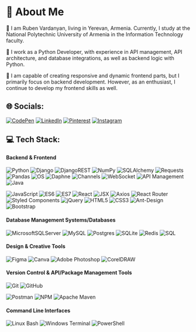 # 💫 About Me
🔹 I am Ruben Vardanyan, living in Yerevan, Armenia. Currently, I study at the National Polytechnic University of Armenia in the Information Technology faculty.

🔹 I work as a Python Developer, with experience in API management, API architecture, and database integrations, as well as backend logic with Python.

🔹 I am capable of creating responsive and dynamic frontend parts, but I primarily focus on backend development. However, as an enthusiast, I continue to develop my frontend skills as well.

## 🌐 Socials:
[![CodePen](https://img.shields.io/badge/CodePen-%231D1F21.svg?logo=CodePen&logoColor=white)](https://codepen.io/ruben-vardanyan/) [![LinkedIn](https://img.shields.io/badge/LinkedIn-%230077B5.svg?logo=linkedin&logoColor=white)](https://linkedin.com/in/linkedin.com/in/ruben-vardanyan-programmer) [![Pinterest](https://img.shields.io/badge/Pinterest-%23E60023.svg?logo=Pinterest&logoColor=white)](https://pinterest.com/https://pin.it/2pg2zesYF) 
[![Instagram](https://img.shields.io/badge/Instagram-%23E4405F.svg?logo=Instagram&logoColor=white)](https://instagram.com/https://www.instagram.com/_ruben__vardanyan_/)

## 💻 Tech Stack:
#### Backend & Frontend
![Python](https://img.shields.io/badge/python-3670A0?style=for-the-badge&logo=python&logoColor=ffdd54) 
![Django](https://img.shields.io/badge/django-%23092E20.svg?style=for-the-badge&logo=django&logoColor=white) 
![DjangoREST](https://img.shields.io/badge/DJANGO-REST-ff1709?style=for-the-badge&logo=django&logoColor=white&color=ff1709&labelColor=gray) 
![NumPy](https://img.shields.io/badge/numpy-%23013243.svg?style=for-the-badge&logo=numpy&logoColor=white) 
![SQLAlchemy](https://img.shields.io/badge/sqlalchemy-%23B02804.svg?style=for-the-badge&logo=python&logoColor=white) 
![Requests](https://img.shields.io/badge/requests-%230072B5.svg?style=for-the-badge&logo=python&logoColor=white) 
![Pandas](https://img.shields.io/badge/pandas-%23150458.svg?style=for-the-badge&logo=pandas&logoColor=white) 
![OS](https://img.shields.io/badge/os-%234D4D4D.svg?style=for-the-badge&logo=python&logoColor=white) 
![Daphne](https://img.shields.io/badge/daphne-%23092E20.svg?style=for-the-badge&logo=django&logoColor=white) 
![Channels](https://img.shields.io/badge/channels-%234D4D4D.svg?style=for-the-badge&logo=django&logoColor=white) 
![WebSocket](https://img.shields.io/badge/websocket-%23000000.svg?style=for-the-badge&logo=websocket&logoColor=white)
![API Management](https://img.shields.io/badge/api_management-%230049E8.svg?style=for-the-badge&logo=api&logoColor=white) 
![Java](https://img.shields.io/badge/Java-%23F89820.svg?style=for-the-badge&logo=openjdk&logoColor=white)  

![JavaScript](https://img.shields.io/badge/javascript-%23323330.svg?style=for-the-badge&logo=javascript&logoColor=%23F7DF1E) ![ES6](https://img.shields.io/badge/ES6-%2300BFFF.svg?style=for-the-badge&logo=javascript&logoColor=white) ![ES7](https://img.shields.io/badge/ES7-%23F6E02D.svg?style=for-the-badge&logo=javascript&logoColor=white) ![React](https://img.shields.io/badge/react-%2320232a.svg?style=for-the-badge&logo=react&logoColor=%2361DAFB) ![JSX](https://img.shields.io/badge/jsx-%23323330.svg?style=for-the-badge&logo=react&logoColor=%2361DAFB)
![Axios](https://img.shields.io/badge/axios-%235A29E4.svg?style=for-the-badge&logo=axios&logoColor=white)
![React Router](https://img.shields.io/badge/React_Router-CA4245?style=for-the-badge&logo=react-router&logoColor=white)
![Styled Components](https://img.shields.io/badge/styled--components-%23C25B79.svg?style=for-the-badge&logo=styled-components&logoColor=white) 
![jQuery](https://img.shields.io/badge/jquery-%230769AD.svg?style=for-the-badge&logo=jquery&logoColor=white) ![HTML5](https://img.shields.io/badge/html5-%23E34F26.svg?style=for-the-badge&logo=html5&logoColor=white) ![CSS3](https://img.shields.io/badge/css3-%231572B6.svg?style=for-the-badge&logo=css3&logoColor=white) ![Ant-Design](https://img.shields.io/badge/-AntDesign-%230170FE?style=for-the-badge&logo=ant-design&logoColor=white) ![Bootstrap](https://img.shields.io/badge/bootstrap-%238511FA.svg?style=for-the-badge&logo=bootstrap&logoColor=white) 

#### Database Management Systems/Databases
![MicrosoftSQLServer](https://img.shields.io/badge/Microsoft%20SQL%20Server-CC2927?style=for-the-badge&logo=microsoft%20sql%20server&logoColor=white) 
![MySQL](https://img.shields.io/badge/mysql-4479A1.svg?style=for-the-badge&logo=mysql&logoColor=white) 
![Postgres](https://img.shields.io/badge/postgres-%23316192.svg?style=for-the-badge&logo=postgresql&logoColor=white) 
![SQLite](https://img.shields.io/badge/sqlite-%2307405e.svg?style=for-the-badge&logo=sqlite&logoColor=white) 
![Redis](https://img.shields.io/badge/redis-%23DD0031.svg?style=for-the-badge&logo=redis&logoColor=white) 
![SQL](https://img.shields.io/badge/SQL-4479A1?style=for-the-badge&logo=database&logoColor=white)

#### Design & Creative Tools
![Figma](https://img.shields.io/badge/figma-%23F24E1E.svg?style=for-the-badge&logo=figma&logoColor=white) 
![Canva](https://img.shields.io/badge/Canva-%2300C4CC.svg?style=for-the-badge&logo=Canva&logoColor=white) 
![Adobe Photoshop](https://img.shields.io/badge/adobe%20photoshop-%2331A8FF.svg?style=for-the-badge&logo=adobe%20photoshop&logoColor=white) 
![CorelDRAW](https://img.shields.io/badge/CorelDRAW-%23009A9E.svg?style=for-the-badge&logo=coreldraw&logoColor=white)

#### Version Control & API/Package Management Tools
![Git](https://img.shields.io/badge/git-%23F05033.svg?style=for-the-badge&logo=git&logoColor=white) ![GitHub](https://img.shields.io/badge/github-%23121011.svg?style=for-the-badge&logo=github&logoColor=white) 

![Postman](https://img.shields.io/badge/Postman-FF6C37?style=for-the-badge&logo=postman&logoColor=white) 
![NPM](https://img.shields.io/badge/NPM-%23CB3837.svg?style=for-the-badge&logo=npm&logoColor=white) 
![Apache Maven](https://img.shields.io/badge/Apache%20Maven-C71A36?style=for-the-badge&logo=Apache%20Maven&logoColor=white)

#### Command Line Interfaces
![Linux Bash](https://img.shields.io/badge/Linux%20Bash-%23333333.svg?style=for-the-badge&logo=linux&logoColor=white) 
![Windows Terminal](https://img.shields.io/badge/Windows%20Terminal-%234D4D4D.svg?style=for-the-badge&logo=windows-terminal&logoColor=white) 
![PowerShell](https://img.shields.io/badge/PowerShell-%235391FE.svg?style=for-the-badge&logo=powershell&logoColor=white)


<!-- Proudly created with GPRM ( https://gprm.itsvg.in ) -->
